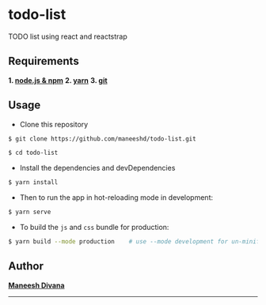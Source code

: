 # todo-list
TODO list using react and reactstrap

## Requirements

**1. [node.js & npm](https://nodejs.org/en/)**
**2. [yarn](https://yarnpkg.com/en/)**
**3. [git](https://git-scm.com/)**

## Usage

- Clone this repository

```bash
$ git clone https://github.com/maneeshd/todo-list.git

$ cd todo-list
```

- Install the dependencies and devDependencies

```bash
$ yarn install
```

- Then to run the app in hot-reloading mode in development:

```bash
$ yarn serve
```

- To build the `js` and `css` bundle for production:

```bash
$ yarn build --mode production    # use --mode development for un-minified large bundles and source maps
```

## Author

**[Maneesh Divana](mailto:maneeshd77@gmail.com)**

-----
